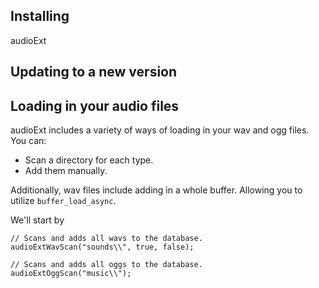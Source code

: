 ## Installing
<p>audioExt

## Updating to a new version

## Loading in your audio files
<p>audioExt includes a variety of ways of loading in your wav and ogg files. You can:

- Scan a directory for each type.
- Add them manually.

Additionally, wav files include adding in a whole buffer. Allowing you to utilize `buffer_load_async`.

We'll start by

```gml
// Scans and adds all wavs to the database.
audioExtWavScan("sounds\\", true, false);

// Scans and adds all oggs to the database.
audioExtOggScan("music\\");

```